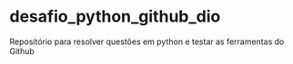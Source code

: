 # desafio_python_github_dio
Repositório para resolver questões em python e testar as ferramentas do Github
